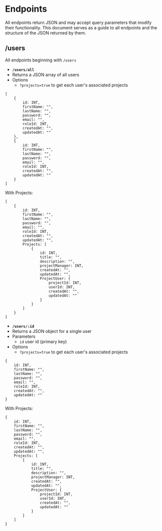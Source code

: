 # Endpoints 
All endpoints return JSON and may accept query parameters that modify their functionality. This document serves as a guide to all endpoints and the structure of the JSON returned by them.

## **/users** 
All endpoints beginning with `/users`

- **`/users/all`** 
- Returns a JSON array of all users 
- Options 
  - `?projects=true` to get each user's associated projects

```
[
    {
        id: INT,
        firstName: "",
        lastName: "",
        password: "",
        email: "",
        roleId: INT,
        createdAt: "",
        updatedAt: ""
    },
    {
        id: INT,
        firstName: "",
        lastName: "",
        password: "",
        email: "",
        roleId: INT,
        createdAt: "",
        updatedAt: ""
    }
]
```

With Projects:

```
[
    {
        id: INT,
        firstName: "",
        lastName: "",
        password: "",
        email: "",
        roleId: INT,
        createdAt: "",
        updatedAt: "",
        Projects: [
            {
                id: INT,
                title: "",
                description: "",
                projectManager: INT,
                createdAt: "",
                updatedAt: "",
                ProjectUser: {
                    projectId: INT,
                    userId: INT,
                    createdAt: "",
                    updatedAt: ""
                }
            }
        ]
    }
]
```
- **`/users/:id`** 
- Returns a JSON object for a single user
- Parameters   
  - `id` user id (primary key)
- Options 
  - `?projects=true` to get each user's associated projects

```
{
    id: INT,
    firstName: "",
    lastName: "",
    password: "",
    email: "",
    roleId: INT,
    createdAt: "",
    updatedAt: ""
}
```

With Projects: 

```
{
    id: INT,
    firstName: "",
    lastName: "",
    password: "",
    email: "",
    roleId: INT,
    createdAt: "",
    updatedAt: "",
    Projects: [
        {
            id: INT,
            title: "",
            description: "",
            projectManager: INT,
            createdAt: "",
            updatedAt: "",
            ProjectUser: {
                projectId: INT,
                userId: INT,
                createdAt: "",
                updatedAt: ""
            }
        }
    ]
}
```